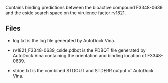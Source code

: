 Contains binding predictions between the bioactive compound F3348-0639 and the cside search space on the virulence factor rv1821.

## Files

- log.txt is the log file generated by AutoDock Vina.

- rv1821_F3348-0639_cside.pdbqt is the PDBQT file generated by AutoDock Vina containing the orientation and binding location of F3348-0639.

- stdoe.txt is the combined STDOUT and STDERR output of AutoDock Vina.

